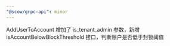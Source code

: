 ```yaml
---
"@scow/grpc-api": minor
---
```


AddUserToAccount 增加了 is_tenant_admin 参数，新增 isAccountBelowBlockThreshold 接口，判断账户是否低于封锁阈值
